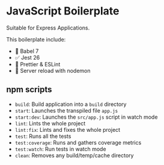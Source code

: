 # JavaScript Boilerplate

Suitable for Express Applications.

This boilerplate include:

- 📙 Babel 7
- ✅ Jest 26
- 💅 Prettier & ESLint
- 🔄 Server reload with nodemon

## npm scripts

- `build`: Build application into a `build` directory
- `start`: Launches the transpiled file `app.js`
- `start:dev`: Launches the `src/app.js` script in watch mode
- `lint`: Lints the whole project
- `lint:fix`: Lints and fixes the whole project
- `test`: Runs all the tests
- `test:coverage`: Runs and gathers coverage metrics
- `test:watch`: Run tests in watch mode
- `clean`: Removes any build/temp/cache directory
